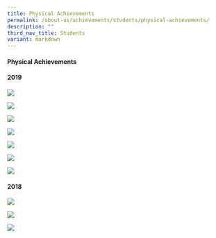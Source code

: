 ```yaml
---
title: Physical Achievements
permalink: /about-us/achievements/students/physical-achievements/
description: ""
third_nav_title: Students
variant: markdown
---
```

<h4>Physical Achievements</h4>

<h4>2019</h4>

![](/images/Picture1.png)

![](/images/Picture2.png)

![](/images/Picture3.png)

![](/images/Picture4.png)

![](/images/Picture5.png)

![](/images/Picture6.png)

![](/images/Picture7.png)

<h4>2018</h4>

![](/images/Picture15a.png)

![](/images/Picture16a.png)

![](/images/Picture17a.png)
